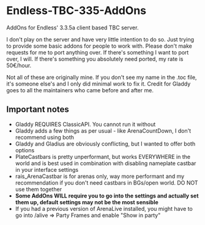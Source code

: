 # Endless-TBC-335-AddOns
AddOns for Endless' 3.3.5a client based TBC server.

I don't play on the server and have very little intention to do so. Just trying to provide some basic addons for people to work with.
Please don't make requests for me to port anything over. If there's something I want to port over, I will.
If there's something you absolutely need ported, my rate is 50€/hour.

Not all of these are originally mine. If you don't see my name in the .toc file, it's someone else's and I only did minimal work to fix it.
Credit for Gladdy goes to all the maintainers who came before and after me.

## Important notes
- Gladdy REQUIRES ClassicAPI. You cannot run it without
- Gladdy adds a few things as per usual - like ArenaCountDown, I don't recommend using both
- Gladdy and Gladius are obviously conflicting, but I wanted to offer both options
- PlateCastbars is pretty unperformant, but works EVERYWHERE in the world and is best used in combination with disabling nameplate castbar in your interface settings
- rais_ArenaCastbar is for arenas only, way more performant and my recommendation if you don't need castbars in BGs/open world. DO NOT use them together
- **Some AddOns WILL require you to go into the settings and actually set them up, default settings may not be the most sensible**
- If you had a previous version of ArenaLive installed, you might have to go into /alive => Party Frames and enable "Show in party"
